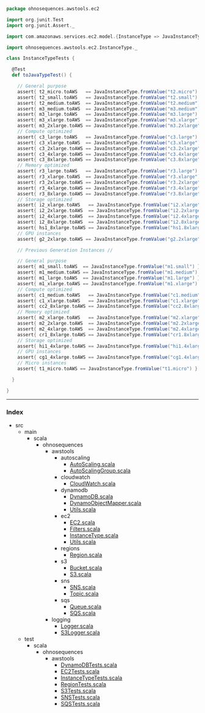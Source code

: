 
```scala
package ohnosequences.awstools.ec2

import org.junit.Test
import org.junit.Assert._

import com.amazonaws.services.ec2.model.{InstanceType => JavaInstanceType}

import ohnosequences.awstools.ec2.InstanceType._

class InstanceTypeTests {

  @Test
  def toJavaTypeTest() {

    // General purpose
    assert{ t2_micro.toAWS   == JavaInstanceType.fromValue("t2.micro") }
    assert{ t2_small.toAWS   == JavaInstanceType.fromValue("t2.small") }
    assert{ t2_medium.toAWS  == JavaInstanceType.fromValue("t2.medium") }
    assert{ m3_medium.toAWS  == JavaInstanceType.fromValue("m3.medium") }
    assert{ m3_large.toAWS   == JavaInstanceType.fromValue("m3.large") }
    assert{ m3_xlarge.toAWS  == JavaInstanceType.fromValue("m3.xlarge") }
    assert{ m3_2xlarge.toAWS == JavaInstanceType.fromValue("m3.2xlarge") }
    // Compute optimized
    assert{ c3_large.toAWS   == JavaInstanceType.fromValue("c3.large") }
    assert{ c3_xlarge.toAWS  == JavaInstanceType.fromValue("c3.xlarge") }
    assert{ c3_2xlarge.toAWS == JavaInstanceType.fromValue("c3.2xlarge") }
    assert{ c3_4xlarge.toAWS == JavaInstanceType.fromValue("c3.4xlarge") }
    assert{ c3_8xlarge.toAWS == JavaInstanceType.fromValue("c3.8xlarge") }
    // Memory optimized
    assert{ r3_large.toAWS   == JavaInstanceType.fromValue("r3.large") }
    assert{ r3_xlarge.toAWS  == JavaInstanceType.fromValue("r3.xlarge") }
    assert{ r3_2xlarge.toAWS == JavaInstanceType.fromValue("r3.2xlarge") }
    assert{ r3_4xlarge.toAWS == JavaInstanceType.fromValue("r3.4xlarge") }
    assert{ r3_8xlarge.toAWS == JavaInstanceType.fromValue("r3.8xlarge") }
    // Storage optimized
    assert{ i2_xlarge.toAWS   == JavaInstanceType.fromValue("i2.xlarge") }
    assert{ i2_2xlarge.toAWS  == JavaInstanceType.fromValue("i2.2xlarge") }
    assert{ i2_4xlarge.toAWS  == JavaInstanceType.fromValue("i2.4xlarge") }
    assert{ i2_8xlarge.toAWS  == JavaInstanceType.fromValue("i2.8xlarge") }
    assert{ hs1_8xlarge.toAWS == JavaInstanceType.fromValue("hs1.8xlarge") }
    // GPU instances
    assert{ g2_2xlarge.toAWS == JavaInstanceType.fromValue("g2.2xlarge") }

    // Previous Generation Instances //

    // General purpose
    assert{ m1_small.toAWS  == JavaInstanceType.fromValue("m1.small") }
    assert{ m1_medium.toAWS == JavaInstanceType.fromValue("m1.medium") }
    assert{ m1_large.toAWS  == JavaInstanceType.fromValue("m1.large") }
    assert{ m1_xlarge.toAWS == JavaInstanceType.fromValue("m1.xlarge") }
    // Compute optimized
    assert{ c1_medium.toAWS   == JavaInstanceType.fromValue("c1.medium") }
    assert{ c1_xlarge.toAWS   == JavaInstanceType.fromValue("c1.xlarge") }
    assert{ cc2_8xlarge.toAWS == JavaInstanceType.fromValue("cc2.8xlarge") }
    // Memory optimized
    assert{ m2_xlarge.toAWS   == JavaInstanceType.fromValue("m2.xlarge") }
    assert{ m2_2xlarge.toAWS  == JavaInstanceType.fromValue("m2.2xlarge") }
    assert{ m2_4xlarge.toAWS  == JavaInstanceType.fromValue("m2.4xlarge") }
    assert{ cr1_8xlarge.toAWS == JavaInstanceType.fromValue("cr1.8xlarge") }
    // Storage optimized
    assert{ hi1_4xlarge.toAWS == JavaInstanceType.fromValue("hi1.4xlarge") }
    // GPU instances
    assert{ cg1_4xlarge.toAWS == JavaInstanceType.fromValue("cg1.4xlarge") }
    // Micro instances
    assert{ t1_micro.toAWS == JavaInstanceType.fromValue("t1.micro") }

  }

}

```


------

### Index

+ src
  + main
    + scala
      + ohnosequences
        + awstools
          + autoscaling
            + [AutoScaling.scala][main/scala/ohnosequences/awstools/autoscaling/AutoScaling.scala]
            + [AutoScalingGroup.scala][main/scala/ohnosequences/awstools/autoscaling/AutoScalingGroup.scala]
          + cloudwatch
            + [CloudWatch.scala][main/scala/ohnosequences/awstools/cloudwatch/CloudWatch.scala]
          + dynamodb
            + [DynamoDB.scala][main/scala/ohnosequences/awstools/dynamodb/DynamoDB.scala]
            + [DynamoObjectMapper.scala][main/scala/ohnosequences/awstools/dynamodb/DynamoObjectMapper.scala]
            + [Utils.scala][main/scala/ohnosequences/awstools/dynamodb/Utils.scala]
          + ec2
            + [EC2.scala][main/scala/ohnosequences/awstools/ec2/EC2.scala]
            + [Filters.scala][main/scala/ohnosequences/awstools/ec2/Filters.scala]
            + [InstanceType.scala][main/scala/ohnosequences/awstools/ec2/InstanceType.scala]
            + [Utils.scala][main/scala/ohnosequences/awstools/ec2/Utils.scala]
          + regions
            + [Region.scala][main/scala/ohnosequences/awstools/regions/Region.scala]
          + s3
            + [Bucket.scala][main/scala/ohnosequences/awstools/s3/Bucket.scala]
            + [S3.scala][main/scala/ohnosequences/awstools/s3/S3.scala]
          + sns
            + [SNS.scala][main/scala/ohnosequences/awstools/sns/SNS.scala]
            + [Topic.scala][main/scala/ohnosequences/awstools/sns/Topic.scala]
          + sqs
            + [Queue.scala][main/scala/ohnosequences/awstools/sqs/Queue.scala]
            + [SQS.scala][main/scala/ohnosequences/awstools/sqs/SQS.scala]
        + logging
          + [Logger.scala][main/scala/ohnosequences/logging/Logger.scala]
          + [S3Logger.scala][main/scala/ohnosequences/logging/S3Logger.scala]
  + test
    + scala
      + ohnosequences
        + awstools
          + [DynamoDBTests.scala][test/scala/ohnosequences/awstools/DynamoDBTests.scala]
          + [EC2Tests.scala][test/scala/ohnosequences/awstools/EC2Tests.scala]
          + [InstanceTypeTests.scala][test/scala/ohnosequences/awstools/InstanceTypeTests.scala]
          + [RegionTests.scala][test/scala/ohnosequences/awstools/RegionTests.scala]
          + [S3Tests.scala][test/scala/ohnosequences/awstools/S3Tests.scala]
          + [SNSTests.scala][test/scala/ohnosequences/awstools/SNSTests.scala]
          + [SQSTests.scala][test/scala/ohnosequences/awstools/SQSTests.scala]

[main/scala/ohnosequences/awstools/autoscaling/AutoScaling.scala]: ../../../../main/scala/ohnosequences/awstools/autoscaling/AutoScaling.scala.md
[main/scala/ohnosequences/awstools/autoscaling/AutoScalingGroup.scala]: ../../../../main/scala/ohnosequences/awstools/autoscaling/AutoScalingGroup.scala.md
[main/scala/ohnosequences/awstools/cloudwatch/CloudWatch.scala]: ../../../../main/scala/ohnosequences/awstools/cloudwatch/CloudWatch.scala.md
[main/scala/ohnosequences/awstools/dynamodb/DynamoDB.scala]: ../../../../main/scala/ohnosequences/awstools/dynamodb/DynamoDB.scala.md
[main/scala/ohnosequences/awstools/dynamodb/DynamoObjectMapper.scala]: ../../../../main/scala/ohnosequences/awstools/dynamodb/DynamoObjectMapper.scala.md
[main/scala/ohnosequences/awstools/dynamodb/Utils.scala]: ../../../../main/scala/ohnosequences/awstools/dynamodb/Utils.scala.md
[main/scala/ohnosequences/awstools/ec2/EC2.scala]: ../../../../main/scala/ohnosequences/awstools/ec2/EC2.scala.md
[main/scala/ohnosequences/awstools/ec2/Filters.scala]: ../../../../main/scala/ohnosequences/awstools/ec2/Filters.scala.md
[main/scala/ohnosequences/awstools/ec2/InstanceType.scala]: ../../../../main/scala/ohnosequences/awstools/ec2/InstanceType.scala.md
[main/scala/ohnosequences/awstools/ec2/Utils.scala]: ../../../../main/scala/ohnosequences/awstools/ec2/Utils.scala.md
[main/scala/ohnosequences/awstools/regions/Region.scala]: ../../../../main/scala/ohnosequences/awstools/regions/Region.scala.md
[main/scala/ohnosequences/awstools/s3/Bucket.scala]: ../../../../main/scala/ohnosequences/awstools/s3/Bucket.scala.md
[main/scala/ohnosequences/awstools/s3/S3.scala]: ../../../../main/scala/ohnosequences/awstools/s3/S3.scala.md
[main/scala/ohnosequences/awstools/sns/SNS.scala]: ../../../../main/scala/ohnosequences/awstools/sns/SNS.scala.md
[main/scala/ohnosequences/awstools/sns/Topic.scala]: ../../../../main/scala/ohnosequences/awstools/sns/Topic.scala.md
[main/scala/ohnosequences/awstools/sqs/Queue.scala]: ../../../../main/scala/ohnosequences/awstools/sqs/Queue.scala.md
[main/scala/ohnosequences/awstools/sqs/SQS.scala]: ../../../../main/scala/ohnosequences/awstools/sqs/SQS.scala.md
[main/scala/ohnosequences/logging/Logger.scala]: ../../../../main/scala/ohnosequences/logging/Logger.scala.md
[main/scala/ohnosequences/logging/S3Logger.scala]: ../../../../main/scala/ohnosequences/logging/S3Logger.scala.md
[test/scala/ohnosequences/awstools/DynamoDBTests.scala]: DynamoDBTests.scala.md
[test/scala/ohnosequences/awstools/EC2Tests.scala]: EC2Tests.scala.md
[test/scala/ohnosequences/awstools/InstanceTypeTests.scala]: InstanceTypeTests.scala.md
[test/scala/ohnosequences/awstools/RegionTests.scala]: RegionTests.scala.md
[test/scala/ohnosequences/awstools/S3Tests.scala]: S3Tests.scala.md
[test/scala/ohnosequences/awstools/SNSTests.scala]: SNSTests.scala.md
[test/scala/ohnosequences/awstools/SQSTests.scala]: SQSTests.scala.md